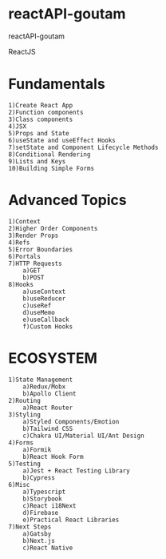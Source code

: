 # reactAPI-goutam
reactAPI-goutam

ReactJS

# Fundamentals
	1)Create React App
	2)Function components
	3)Class components
	4)JSX
	5)Props and State
	6)useState and useEffect Hooks
	7)setState and Component Lifecycle Methods
	8)Conditional Rendering
	9)Lists and Keys
	10)Building Simple Forms
	
# Advanced Topics
	1)Context
	2)Higher Order Components
	3)Render Props
	4)Refs
	5)Error Boundaries
	6)Portals
	7)HTTP Requests
		a)GET
		b)POST
	8)Hooks
		a)useContext
		b)useReducer
		c)useRef
		d)useMemo
		e)useCallback
		f)Custom Hooks
# ECOSYSTEM
	1)State Management
		a)Redux/Mobx
		b)Apollo Client
	2)Routing
		a)React Router
	3)Styling
		a)Styled Components/Emotion
		b)Tailwind CSS
		c)Chakra UI/Material UI/Ant Design
	4)Forms
		a)Formik
		b)React Hook Form
	5)Testing
		a)Jest + React Testing Library
		b)Cypress
	6)Misc
		a)Typescript
		b)Storybook
		c)React i18Next
		d)Firebase
		e)Practical React Libraries
	7)Next Steps
		a)Gatsby
		b)Next.js
		c)React Native
